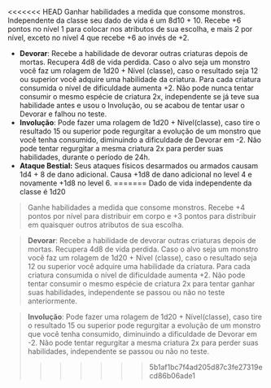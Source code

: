 <<<<<<< HEAD
 Ganhar habilidades a medida que consome monstros. Independente da classe seu dado de vida é um 8d10 + 10. Recebe +6 pontos no nível 1 para colocar nos atributos de sua escolha, e mais 2 por nível, exceto no nível 4 que recebe +6 ao invés de +2.
- **Devorar**: Recebe a habilidade de devorar outras criaturas depois de mortas. Recupera 4d8 de vida perdida. Caso o alvo seja um monstro você faz um rolagem de 1d20 + Nível (classe), caso o resultado seja 12 ou superior você adquire uma habilidade da criatura. Para cada criatura consumida o nível de dificuldade aumenta +2. Não pode nunca tentar consumir o mesmo espécie de criatura 2x, independente se já teve sua habilidade antes e usou o Involução, ou se acabou de tentar usar o Devorar e falhou no teste.
- **Involução**: Pode fazer uma rolagem de 1d20 + Nível(classe), caso tire o resultado 15 ou superior pode regurgitar a evolução de um monstro que você tenha consumido, diminuindo a dificuldade de Devorar em -2. Não pode tentar regurgitar a mesma criatura 2x para perder suas habilidades, durante o período de 24h.
- **Ataque Bestial:** Seus ataques físicos desarmados ou armados causam 1d4 + 8 de dano adicional. Causa +1d8 de dano adicional no level 4 e novamente +1d8 no level 6.
=======
	 Dado de vida independente da classe é 1d20
 
 >Ganhe habilidades a medida que consome monstros. Recebe +4 pontos por nível para distribuir em corpo e +3 pontos para distribuir em quaisquer outros atributos de sua escolha. 
 
> **Devorar**: Recebe a habilidade de devorar outras criaturas depois de mortas. Recupera 4d8 de vida perdida. Caso o alvo seja um monstro você faz um rolagem de 1d20 + Nível (classe), caso o resultado seja 12 ou superior você adquire uma habilidade da criatura. Para cada criatura consumida o nível de dificuldade aumenta +2. Não pode tentar consumir o mesmo espécie de criatura 2x para tentar ganhar suas habilidades, independente se passou ou não no teste anteriormente.

 >**Involução**: Pode fazer uma rolagem de 1d20 + Nível(classe), caso tire o resultado 15 ou superior pode regurgitar a evolução de um monstro que você tenha consumido, diminuindo a dificuldade de Devorar em -2. Não pode tentar regurgitar a mesma criatura 2x para perder suas habilidades, independente se passou ou não no teste.
>>>>>>> 5b1af1bc7f4ad205d87c3fe27319ecd86b06ade1
